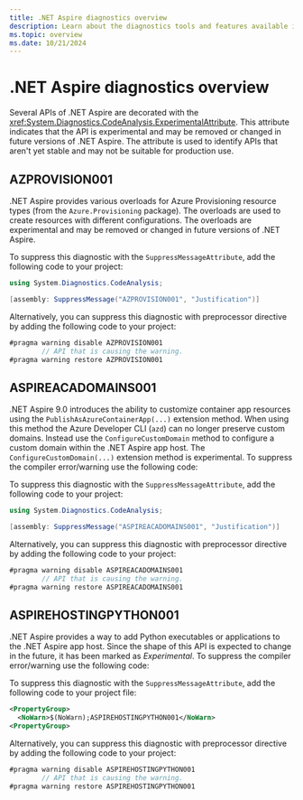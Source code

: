 ```yaml
---
title: .NET Aspire diagnostics overview
description: Learn about the diagnostics tools and features available in .NET Aspire.
ms.topic: overview
ms.date: 10/21/2024
---
```


# .NET Aspire diagnostics overview

Several APIs of .NET Aspire are decorated with the <xref:System.Diagnostics.CodeAnalysis.ExperimentalAttribute>. This attribute indicates that the API is experimental and may be removed or changed in future versions of .NET Aspire. The attribute is used to identify APIs that aren't yet stable and may not be suitable for production use.

## AZPROVISION001
<span name="AZPROVISION001"></span>

.NET Aspire provides various overloads for Azure Provisioning resource types (from the `Azure.Provisioning` package). The overloads are used to create resources with different configurations. The overloads are experimental and may be removed or changed in future versions of .NET Aspire.

To suppress this diagnostic with the `SuppressMessageAttribute`, add the following code to your project:

```csharp
using System.Diagnostics.CodeAnalysis;

[assembly: SuppressMessage("AZPROVISION001", "Justification")]
```

Alternatively, you can suppress this diagnostic with preprocessor directive by adding the following code to your project:

```csharp
#pragma warning disable AZPROVISION001
        // API that is causing the warning.
#pragma warning restore AZPROVISION001
```

## ASPIREACADOMAINS001
<span name="ASPIREACADOMAINS001"></span>

.NET Aspire 9.0 introduces the ability to customize container app resources using the `PublishAsAzureContainerApp(...)` extension method. When using this method the Azure Developer CLI (`azd`) can no longer preserve custom domains. Instead use the `ConfigureCustomDomain` method to configure a custom domain within the .NET Aspire app host. The `ConfigureCustomDomain(...)` extension method is experimental. To suppress the compiler error/warning use the following code:

To suppress this diagnostic with the `SuppressMessageAttribute`, add the following code to your project:

```csharp
using System.Diagnostics.CodeAnalysis;

[assembly: SuppressMessage("ASPIREACADOMAINS001", "Justification")]
```

Alternatively, you can suppress this diagnostic with preprocessor directive by adding the following code to your project:

```csharp
#pragma warning disable ASPIREACADOMAINS001
        // API that is causing the warning.
#pragma warning restore ASPIREACADOMAINS001
```

## ASPIREHOSTINGPYTHON001
<span name="ASPIREHOSTINGPYTHON001"></span>

.NET Aspire provides a way to add Python executables or applications to the .NET Aspire app host. Since the shape of this API is expected to change in the future, it has been marked as _Experimental_. To suppress the compiler error/warning use the following code:

To suppress this diagnostic with the `SuppressMessageAttribute`, add the following code to your project file:

```xml
<PropertyGroup>
  <NoWarn>$(NoWarn);ASPIREHOSTINGPYTHON001</NoWarn>
<PropertyGroup>
```

Alternatively, you can suppress this diagnostic with preprocessor directive by adding the following code to your project:

```csharp
#pragma warning disable ASPIREHOSTINGPYTHON001
        // API that is causing the warning.
#pragma warning restore ASPIREHOSTINGPYTHON001
```
